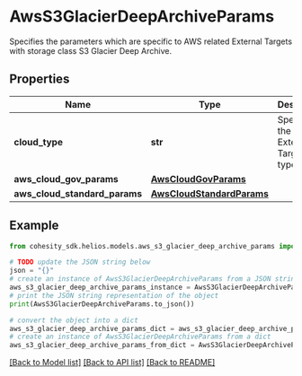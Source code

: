 # AwsS3GlacierDeepArchiveParams

Specifies the parameters which are specific to AWS related External Targets with storage class S3 Glacier Deep Archive.

## Properties

Name | Type | Description | Notes
------------ | ------------- | ------------- | -------------
**cloud_type** | **str** | Specifies the AWS External Target type. | 
**aws_cloud_gov_params** | [**AwsCloudGovParams**](AwsCloudGovParams.md) |  | [optional] 
**aws_cloud_standard_params** | [**AwsCloudStandardParams**](AwsCloudStandardParams.md) |  | [optional] 

## Example

```python
from cohesity_sdk.helios.models.aws_s3_glacier_deep_archive_params import AwsS3GlacierDeepArchiveParams

# TODO update the JSON string below
json = "{}"
# create an instance of AwsS3GlacierDeepArchiveParams from a JSON string
aws_s3_glacier_deep_archive_params_instance = AwsS3GlacierDeepArchiveParams.from_json(json)
# print the JSON string representation of the object
print(AwsS3GlacierDeepArchiveParams.to_json())

# convert the object into a dict
aws_s3_glacier_deep_archive_params_dict = aws_s3_glacier_deep_archive_params_instance.to_dict()
# create an instance of AwsS3GlacierDeepArchiveParams from a dict
aws_s3_glacier_deep_archive_params_from_dict = AwsS3GlacierDeepArchiveParams.from_dict(aws_s3_glacier_deep_archive_params_dict)
```
[[Back to Model list]](../README.md#documentation-for-models) [[Back to API list]](../README.md#documentation-for-api-endpoints) [[Back to README]](../README.md)


